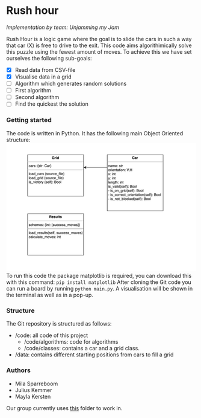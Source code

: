# Rush hour 

<i>Implementation by team: Unjamming my Jam</i>

Rush Hour is a logic game where the goal is to slide the cars in such a way that car (X) is free to drive to the exit. 
This code aims algorithimically solve this puzzle using the fewest amount of moves. To achieve this we have set ourselves the following sub-goals:

- [x] Read data from CSV-file
- [x] Visualise data in a grid
- [ ] Algorithm which generates random solutions
- [ ] First algorithm 
- [ ] Second algorithm
- [ ] Find the quickest the solution

### Getting started
The code is written in Python. It has the following main Object Oriented structure:
![UX diagram](doc/ux_diagram.png)
To run this code the package matplotlib is required, you can download this with this command:
```pip install matplotlib```
After cloning the Git code you can run a board by running
```python main.py```. A visualisation will be shown in the terminal as well as in a pop-up.

### Structure
The Git repository is structured as follows:
* /code: all code of this project
    * /code/algorithms: code for algorithms
    * /code/classes: contains a car and a grid class.
* /data: contains different starting positions from cars to fill a grid


### Authors
* Mila Sparreboom
* Julius Kemmer
* Mayla Kersten

Our group currently uses [this](https://drive.google.com/drive/folders/1weqj6__kEpObx-_6V2E9ijmGJZKb-iqt) folder to work in.
